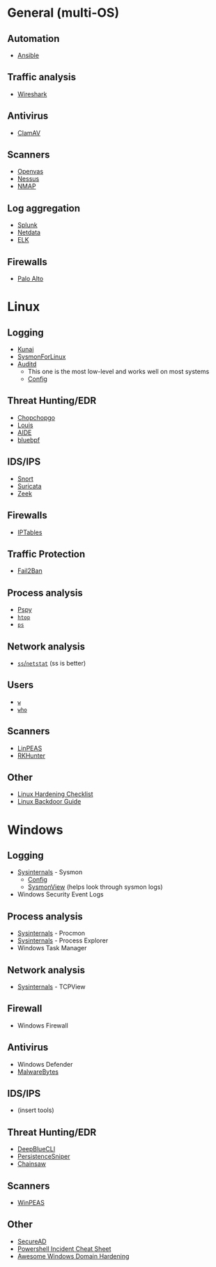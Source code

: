 # General (multi-OS)
## Automation
- [Ansible](https://www.ansible.com/)
## Traffic analysis
- [Wireshark](https://www.wireshark.org/)
## Antivirus
- [ClamAV](https://www.clamav.net/)
## Scanners
- [Openvas](https://github.com/greenbone/openvas-scanner)
- [Nessus](https://www.tenable.com/products/nessus)
- [NMAP](https://nmap.org/)
## Log aggregation
- [Splunk](https://www.splunk.com/)
- [Netdata](https://github.com/netdata/netdata)
- [ELK](https://www.elastic.co/elastic-stack)
## Firewalls
- [Palo Alto](https://www.paloaltonetworks.com/)
# Linux
## Logging
- [Kunai](https://github.com/kunai-project/kunai)
- [SysmonForLinux](https://github.com/Sysinternals/SysmonForLinux)
- [Auditd](https://www.redhat.com/sysadmin/configure-linux-auditing-auditd)
	- This one is the most low-level and works well on most systems
	- [Config](https://github.com/Neo23x0/auditd/tree/master)
## Threat Hunting/EDR
- [Chopchopgo](https://github.com/M00NLIG7/ChopChopGo)
- [Louis](https://github.com/sourque/louis)
- [AIDE](https://github.com/aide/aide)
- [bluebpf](https://github.com/mttaggart/bluebpf)
## IDS/IPS
- [Snort](https://github.com/snort3/snort3)
- [Suricata](https://github.com/OISF/suricata)
- [Zeek](https://github.com/zeek/zeek)
## Firewalls
- [IPTables](https://linux.die.net/man/8/iptables)
## Traffic Protection
- [Fail2Ban](https://github.com/fail2ban/fail2ban)
## Process analysis
- [Pspy](https://github.com/DominicBreuker/pspy)
- [`htop`](https://github.com/htop-dev/htop)
- [`ps`](https://man7.org/linux/man-pages/man1/ps.1.html)
## Network analysis
- [`ss`/`netstat`](https://man7.org/linux/man-pages/man8/ss.8.html) (ss is better)
## Users
- [`w`](https://man7.org/linux/man-pages/man1/w.1.html)
- [`who`](https://man7.org/linux/man-pages/man1/who.1.html)
## Scanners
- [LinPEAS](https://github.com/carlospolop/PEASS-ng/tree/master/linPEAS)
- [RKHunter](https://rkhunter.sourceforge.net/)
## Other
- [Linux Hardening Checklist](https://github.com/trimstray/linux-hardening-checklist)
- [Linux Backdoor Guide](https://github.com/gquere/linux_backdooring)
# Windows
## Logging
- [Sysinternals](https://learn.microsoft.com/en-us/sysinternals/downloads/sysinternals-suite) - Sysmon
	- [Config](https://raw.githubusercontent.com/olafhartong/sysmon-modular/master/sysmonconfig-with-filedelete.xml)
	- [SysmonView](https://github.com/nshalabi/SysmonTools) (helps look through sysmon logs)
- Windows Security Event Logs
## Process analysis
- [Sysinternals](https://learn.microsoft.com/en-us/sysinternals/downloads/sysinternals-suite) - Procmon
- [Sysinternals](https://learn.microsoft.com/en-us/sysinternals/downloads/sysinternals-suite) - Process Explorer
- Windows Task Manager
## Network analysis
- [Sysinternals](https://learn.microsoft.com/en-us/sysinternals/downloads/sysinternals-suite) - TCPView
## Firewall
- Windows Firewall
## Antivirus
- Windows Defender
- [MalwareBytes](https://www.malwarebytes.com/)
## IDS/IPS
- (insert tools)
## Threat Hunting/EDR
- [DeepBlueCLI](https://github.com/sans-blue-team/DeepBlueCLI)
- [PersistenceSniper](https://github.com/last-byte/PersistenceSniper)
- [Chainsaw](https://github.com/WithSecureLabs/chainsaw)
## Scanners
- [WinPEAS](https://github.com/carlospolop/PEASS-ng/tree/master/winPEAS)
## Other
- [SecureAD](https://github.com/LoicVeirman/SecureAD)
- [Powershell Incident Cheat Sheet](https://gist.github.com/RomelSan/9ebef17aa9aa061d6b32e2e250181942)
- [Awesome Windows Domain Hardening](https://github.com/PaulSec/awesome-windows-domain-hardening)
